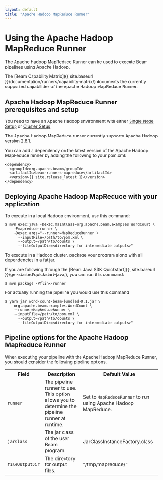 ```yaml
---
layout: default
title: "Apache Hadoop MapReduce Runner"
---
```

# Using the Apache Hadoop MapReduce Runner

The Apache Hadoop MapReduce Runner can be used to execute Beam pipelines using [Apache Hadoop](http://hadoop.apache.org/).

The [Beam Capability Matrix]({{ site.baseurl }}/documentation/runners/capability-matrix/) documents the currently supported capabilities of the Apache Hadoop MapReduce Runner.

## Apache Hadoop MapReduce Runner prerequisites and setup
You need to have an Apache Hadoop environment with either [Single Node Setup](https://hadoop.apache.org/docs/r1.2.1/single_node_setup.html) or [Cluster Setup](https://hadoop.apache.org/docs/r1.2.1/cluster_setup.html)

The Apache Hadoop MapReduce runner currently supports Apache Hadoop version 2.8.1.

You can add a dependency on the latest version of the Apache Hadoop MapReduce runner by adding the following to your pom.xml:
```
<dependency>
  <groupId>org.apache.beam</groupId>
  <artifactId>beam-runners-mapreduce</artifactId>
  <version>{{ site.release_latest }}</version>
</dependency>
```

## Deploying Apache Hadoop MapReduce with your application
To execute in a local Hadoop environment, use this command:
```
$ mvn exec:java -Dexec.mainClass=org.apache.beam.examples.WordCount \
    -Pmapreduce-runner \
    -Dexec.args="--runner=MapReduceRunner \
      --inputFile=/path/to/pom.xml \
      --output=/path/to/counts \
      --fileOutputDir=<directory for intermediate outputs>"
```

To execute in a Hadoop cluster, package your program along with all dependencies in a fat jar.

If you are following through the [Beam Java SDK Quickstart]({{ site.baseurl }}/get-started/quickstart-java/), you can run this command:
```
$ mvn package -Pflink-runner
```

For actually running the pipeline you would use this command
```
$ yarn jar word-count-beam-bundled-0.1.jar \
    org.apache.beam.examples.WordCount \
    --runner=MapReduceRunner \
    --inputFile=/path/to/pom.xml \
      --output=/path/to/counts \
      --fileOutputDir=<directory for intermediate outputs>"
```

## Pipeline options for the Apache Hadoop MapReduce Runner

When executing your pipeline with the Apache Hadoop MapReduce Runner, you should consider the following pipeline options.

<table class="table table-bordered">
<tr>
  <th>Field</th>
  <th>Description</th>
  <th>Default Value</th>
</tr>
<tr>
  <td><code>runner</code></td>
  <td>The pipeline runner to use. This option allows you to determine the pipeline runner at runtime.</td>
  <td>Set to <code>MapReduceRunner</code> to run using Apache Hadoop MapReduce.</td>
</tr>
<tr>
  <td><code>jarClass</code></td>
  <td>The jar class of the user Beam program.</td>
  <td>JarClassInstanceFactory.class</td>
</tr>
<tr>
  <td><code>fileOutputDir</code></td>
  <td>The directory for output files.</td>
  <td>"/tmp/mapreduce/"</td>
</tr>
</table>
